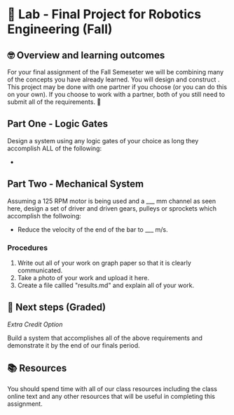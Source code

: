 # :robot: Lab - Final Project for Robotics Engineering (Fall)

## 🤓 Overview and learning outcomes 

For your final assignment of the Fall Semeseter we will be combining many of the concepts you have already learned.  You will design and construct  . This project may be done with one partner if you choose (or you can do this on your own).  If you choose to work with a partner, both of you still need to submit all of the requirements.  🚀

## Part One - Logic Gates
Design a system using any logic gates of your choice as long they accomplish ALL of the following:

- 

## Part Two - Mechanical System
Assuming a 125 RPM motor is being used and a ___ mm channel as seen here, design a set of driver and driven gears, pulleys or sprockets which accomplish the follwoing:

- Reduce the velocity of the end of the bar to ___ m/s.


### Procedures

1. Write out all of your work on graph paper so that it is clearly communicated.  
2. Take a photo of your work and upload it here.
3. Create a file callled "results.md" and explain all of your work.

## 📝 Next steps (Graded)


*Extra Credit Option*

Build a system that accomplishes all of the above requirements and demonstrate it by the end of our finals period.

## 📚  Resources 

You should spend time with all of our class resources including the class online text and any other resources that will be useful in completing this assignment.
